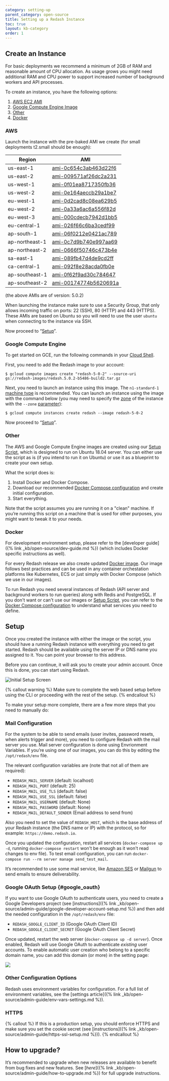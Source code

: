 ```yaml
---
category: setting-up
parent_category: open-source
title: Setting up a Redash Instance
toc: true
layout: kb-category
order: 1
---
```


## Create an Instance

For basic deployments we recommend a minimum of 2GB of RAM and reasonable amount of CPU allocation. As usage grows you might need additional RAM and CPU power to support increased number of background workers and API processes.

To create an instance, you have the following options:

1. [AWS EC2 AMI](#aws)
2. [Google Compute Engine Image](#gce)
3. [Other](#other)
4. [Docker](#docker)

### <a name="aws"></a> AWS

Launch the instance with the pre-baked AMI we create (for small deployments t2.small should be enough):

| Region | AMI |
| ------------- | -------------|
| us-east-1 | [ami-0c654c3ab463d22f6](https://console.aws.amazon.com/ec2/home?region=us-east-1#LaunchInstanceWizard:ami=ami-0c654c3ab463d22f6) |
| us-east-2 | [ami-009571af26dc2a231](https://console.aws.amazon.com/ec2/home?region=us-east-2#LaunchInstanceWizard:ami=ami-009571af26dc2a231) |
| us-west-1 | [ami-0f01ea8717350fb36](https://console.aws.amazon.com/ec2/home?region=us-west-1#LaunchInstanceWizard:ami=ami-0f01ea8717350fb36) |
| us-west-2 | [ami-0e164aeccb29a1be7](https://console.aws.amazon.com/ec2/home?region=us-west-2#LaunchInstanceWizard:ami=ami-0e164aeccb29a1be7) |
| eu-west-1 | [ami-0d2cad8c08ea629b5](https://console.aws.amazon.com/ec2/home?region=eu-west-1#LaunchInstanceWizard:ami=ami-0d2cad8c08ea629b5) |
| eu-west-2 | [ami-0a33a6ac6a556f82d](https://console.aws.amazon.com/ec2/home?region=eu-west-2#LaunchInstanceWizard:ami=ami-0a33a6ac6a556f82d) |
| eu-west-3 | [ami-000cdecb7942d1bb5](https://console.aws.amazon.com/ec2/home?region=eu-west-3#LaunchInstanceWizard:ami=ami-000cdecb7942d1bb5) |
| eu-central-1 | [ami-026f66c6ba3cedf99](https://console.aws.amazon.com/ec2/home?region=eu-central-1#LaunchInstanceWizard:ami=ami-026f66c6ba3cedf99) |
| ap-south-1 | [ami-06f0212e0421ac789](https://console.aws.amazon.com/ec2/home?region=ap-south-1#LaunchInstanceWizard:ami=ami-06f0212e0421ac789) |
| ap-northeast-1 | [ami-0c7d9b740e997aa69](https://console.aws.amazon.com/ec2/home?region=ap-northeast-1#LaunchInstanceWizard:ami=ami-0c7d9b740e997aa69) |
| ap-northeast-2 | [ami-0666f50746c473b4e](https://console.aws.amazon.com/ec2/home?region=ap-northeast-2#LaunchInstanceWizard:ami=ami-0666f50746c473b4e) |
| sa-east-1 | [ami-089fb47d4de9cd2ff](https://console.aws.amazon.com/ec2/home?region=sa-east-1#LaunchInstanceWizard:ami=ami-089fb47d4de9cd2ff) |
| ca-central-1 | [ami-092f8e28acda0fb0e](https://console.aws.amazon.com/ec2/home?region=ca-central-1#LaunchInstanceWizard:ami=ami-092f8e28acda0fb0e) |
| ap-southeast-1 | [ami-0f62f9ad30c784647](https://console.aws.amazon.com/ec2/home?region=ap-southeast-1#LaunchInstanceWizard:ami=ami-0f62f9ad30c784647) |
| ap-southeast-2 | [ami-00174774b5620691a](https://console.aws.amazon.com/ec2/home?region=ap-southeast-2#LaunchInstanceWizard:ami=ami-00174774b5620691a) |

(the above AMIs are of version: 5.0.2)

When launching the instance make sure to use a Security Group, that only allows incoming traffic on ports: 22 (SSH), 80 (HTTP) and 443 (HTTPS). These AMIs are based on Ubuntu so you will need to use the user `ubuntu` when connecting to the instance via SSH.

Now proceed to “[Setup](#setup-redash-instance-setup)”.

### <a name="gce"></a> Google Compute Engine

To get started on GCE, run the following commands in your [Cloud Shell](https://console.cloud.google.com/compute/instances?cloudshell=true).

First, you need to add the Redash image to your account:

```
$ gcloud compute images create "redash-5-0-2" --source-uri gs://redash-images/redash.5.0.2-b5486-build2.tar.gz
```

Next, you need to launch an instance using this image. The `n1-standard-1` [machine type](https://cloud.google.com/compute/docs/machine-types#standard_machine_types) is recommended. You can launch an instance using the image with the command below (you may need to specify the [zone](https://cloud.google.com/compute/docs/regions-zones/#available) of the instance with the `--zone` [parameter](https://cloud.google.com/sdk/gcloud/reference/compute/instances/create#--zone)):

```
$ gcloud compute instances create redash --image redash-5-0-2
```

Now proceed to “[Setup](#setup-redash-instance-setup)”.

### <a name="other"></a> Other

The AWS and Google Compute Engine images are created using our [Setup Script](https://github.com/getredash/redash/tree/master/setup), which is designed to run on Ubuntu 18.04 server. You can either use the script as is (if you intend to run it on Ubuntu) or use it as a blueprint to create your own setup.

What the script does is:

1. Install Docker and Docker Compose.
2. Download our recommended [Docker Compose configuration](https://github.com/getredash/redash/blob/master/setup/docker-compose.yml) and create initial configuration.
3. Start everything.

Note that the script assumes you are running it on a "clean" machine. If you’re running this script on a machine that is used for other purposes, you might want to tweak it to your needs.

### <a name="docker"></a> Docker

For development environment setup, please refer to the [developer guide]({% link _kb/open-source/dev-guide.md %}) (which includes Docker specific instructions as well).

For every Redash release we also create updated [Docker image](https://hub.docker.com/r/redash/redash). Our image follows best practices and can be used in any container orchestation platforms like Kubernetes, ECS or just simply with Docker Compose (which we use in our images).

To run Redash you need several instances of Redash (API server and background workers to run queries) along with Redis and PostgreSQL. If you don't want or can't use our images or [Setup Script](https://github.com/getredash/redash/tree/master/setup), you can refer to the [Docker Compose configuration](https://github.com/getredash/redash/blob/master/setup/docker-compose.yml) to understand what services you need to define.

## <a name="setup-redash-instance-setup"></a> Setup

Once you created the instance with either the image or the script, you should have a running Redash instance with everything you need to get started. Redash should be available using the server IP or DNS name you assigned to it. You can point your browser to this address. 

Before you can continue, it will ask you to create your admin account. Once this is done, you can start using Redash. 

![Initial Setup Screen](/assets/images/docs/redash_initial_setup.png)

{% callout warning %}
Make sure to complete the web based setup before using the CLI or proceeding with the rest of the setup.
{% endcallout %}

To make your setup more complete, there are a few more steps that you need to manually do:

### Mail Configuration

For the system to be able to send emails (user invites, password resets, when alerts trigger and more), you need to configure Redash with the mail server you use. Mail server configuration is done using Envrionment Variables. If you’re using one of our images, you can do this by editing the `/opt/redash/env` file.

The relevant configuration variables are (note that not all of them are required):

* `REDASH_MAIL_SERVER` (default: localhost)
* `REDASH_MAIL_PORT` (default: 25)
* `REDASH_MAIL_USE_TLS` (default: false)
* `REDASH_MAIL_USE_SSL` (default: false)
* `REDASH_MAIL_USERNAME` (default: None)
* `REDASH_MAIL_PASSWORD` (default: None)
* `REDASH_MAIL_DEFAULT_SENDER` (Email address to send from)

Also you need to set the value of `REDASH_HOST`, which is the base address of your Redash instance (the DNS name or IP) with the protocol, so for example: `https://demo.redash.io`.

Once you updated the configuration, restart all services (`docker-compose up -d`, running `docker-compose restart` won't be enough as it won't read changes to env file). To test email configuration, you can run `docker-compose run --rm server manage send_test_mail`.

It’s recommended to use some mail service, like [Amazon SES](https://aws.amazon.com/ses/) or [Mailgun](http://www.mailgun.com/) to send emails to ensure deliverability.

### Google OAuth Setup {#google_oauth}

If you want to use Google OAuth to authenticate users, you need to create a Google Developers project (see [instructions]({% link _kb/open-source/admin-guide/google-developer-account-setup.md %}) and then add the needed configuration in the `/opt/redash/env` file:

* `REDASH_GOOGLE_CLIENT_ID` (Google OAuth Client ID)
* `REDASH_GOOGLE_CLIENT_SECRET` (Google OAuth Client Secret)

Once updated, restart the web server (`docker-compose up -d server`). Once enabled, Redash will use Google OAuth to authenticate _existing_ user accounts. To enable automatic user creation who belong to a specific domain name, you can add this domain (or more) in the setting page:

![](/assets/images/docs/redash_google_oauth_domain.png)

### Other Configuration Options

Redash uses environment variables for configuration. For a full list of environment variables, see the [settings article]({% link _kb/open-source/admin-guide/env-vars-settings.md %}).


### HTTPS

{% callout %}
If this is a production setup, you should enforce HTTPS and make sure you set the cookie secret (see [instructions]({% link _kb/open-source/admin-guide/https-ssl-setup.md %})).
{% endcallout %}

## How to upgrade?

It’s recommended to upgrade when new releases are available to benefit from bug fixes and new features. See [_here_]({% link _kb/open-source/admin-guide/how-to-upgrade.md %}) for full upgrade instructions.
